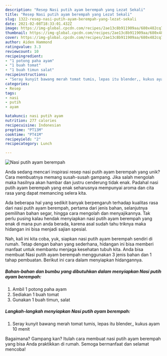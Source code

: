 ```yaml
---
description: "Resep Nasi putih ayam berempah yang Lezat Sekali"
title: "Resep Nasi putih ayam berempah yang Lezat Sekali"
slug: 1322-resep-nasi-putih-ayam-berempah-yang-lezat-sekali
date: 2021-02-08T18:33:01.432Z
image: https://img-global.cpcdn.com/recipes/2ae13c8b911909aa/680x482cq70/nasi-putih-ayam-berempah-foto-resep-utama.jpg
thumbnail: https://img-global.cpcdn.com/recipes/2ae13c8b911909aa/680x482cq70/nasi-putih-ayam-berempah-foto-resep-utama.jpg
cover: https://img-global.cpcdn.com/recipes/2ae13c8b911909aa/680x482cq70/nasi-putih-ayam-berempah-foto-resep-utama.jpg
author: Aiden Hammond
ratingvalue: 3.3
reviewcount: 10
recipeingredient:
- "1 potong paha ayam"
- "1 buah tomat"
- "1 buah timun salat"
recipeinstructions:
- "Seray kunyit bawang merah tomat tumis, lepas itu blender,, kukus ayam 10 menit"
categories:
- Resep
tags:
- nasi
- putih
- ayam

katakunci: nasi putih ayam 
nutrition: 277 calories
recipecuisine: Indonesian
preptime: "PT13M"
cooktime: "PT41M"
recipeyield: "2"
recipecategory: Lunch

---
```



![Nasi putih ayam berempah](https://img-global.cpcdn.com/recipes/2ae13c8b911909aa/680x482cq70/nasi-putih-ayam-berempah-foto-resep-utama.jpg)

Anda sedang mencari inspirasi resep nasi putih ayam berempah yang unik? Cara membuatnya memang susah-susah gampang. Jika salah mengolah maka hasilnya akan hambar dan justru cenderung tidak enak. Padahal nasi putih ayam berempah yang enak seharusnya mempunyai aroma dan cita rasa yang dapat memancing selera kita.

Ada beberapa hal yang sedikit banyak berpengaruh terhadap kualitas rasa dari nasi putih ayam berempah, pertama dari jenis bahan, selanjutnya pemilihan bahan segar, hingga cara mengolah dan menyajikannya. Tak perlu pusing kalau hendak menyiapkan nasi putih ayam berempah yang enak di mana pun anda berada, karena asal sudah tahu triknya maka hidangan ini bisa menjadi sajian spesial.




Nah, kali ini kita coba, yuk, siapkan nasi putih ayam berempah sendiri di rumah. Tetap dengan bahan yang sederhana, hidangan ini bisa memberi manfaat untuk membantu menjaga kesehatan tubuh kita. Anda bisa membuat Nasi putih ayam berempah menggunakan 3 jenis bahan dan 1 tahap pembuatan. Berikut ini cara dalam menyiapkan hidangannya.

<!--inarticleads1-->

##### Bahan-bahan dan bumbu yang dibutuhkan dalam menyiapkan Nasi putih ayam berempah:

1. Ambil 1 potong paha ayam
1. Sediakan 1 buah tomat
1. Gunakan 1 buah timun, salat




<!--inarticleads2-->

##### Langkah-langkah menyiapkan Nasi putih ayam berempah:

1. Seray kunyit bawang merah tomat tumis, lepas itu blender,, kukus ayam 10 menit




Bagaimana? Gampang kan? Itulah cara membuat nasi putih ayam berempah yang bisa Anda praktikkan di rumah. Semoga bermanfaat dan selamat mencoba!
